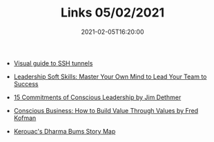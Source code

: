 ﻿---
title: "Links 05/02/2021"
date: 2021-02-05T16:20:00
categories:
  - linkdumps
tags:
  - blog
  - learning
---


* [Visual guide to SSH tunnels](https://robotmoon.com/ssh-tunnels/)

* [Leadership Soft Skills: Master Your Own Mind to Lead Your Team to Success](https://codingsans.com/blog/leadership-soft-skills)

* [15 Commitments of Conscious Leadership by Jim Dethmer](https://www.goodreads.com/en/book/show/23275060-15-commitments-of-conscious-leadership)

* [Conscious Business: How to Build Value Through Values by Fred Kofman](https://www.goodreads.com/book/show/1169674.Conscious_Business)

* [Kerouac's Dharma Bums Story Map](https://www.arcgis.com/apps/MapJournal/index.html?appid=e91fbbd9fbe149e181715af0560cf4d5)
